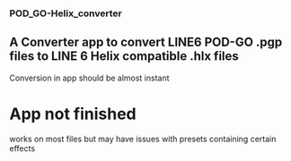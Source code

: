 ### POD_GO-Helix_converter

## A Converter app to convert LINE6 POD-GO .pgp files to LINE 6 Helix compatible .hlx files 
Conversion in app should be almost instant

# App not finished 
works on most files but may have issues with presets containing certain effects

